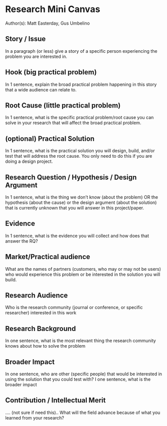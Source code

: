 # Research Mini Canvas

Author(s): Matt Easterday, Gus Umbelino

## Story / Issue

In a paragraph (or less) give a story of a specific person experiencing the problem you are interested in.

## Hook (big practical problem)

In 1 sentence, explain the broad practical problem happening in this story that a wide audience can relate to.

## Root Cause (little practical problem)

In 1 sentence, what is the specific practical problem/root cause you can solve in your research that will affect the broad practical problem.

## (optional) Practical Solution

In 1 sentence, what is the practical solution you will design, build, and/or test that will address the root cause. You only need to do this if you are doing a design project.

## Research Question / Hypothesis / Design Argument

In 1 sentence, what is the thing we don’t know (about the problem) OR the hypothesis (about the cause) or the design argument (about the solution) that is currently unknown that you will answer in this project/paper.

## Evidence

In 1 sentence, what is the evidence you will collect and how does that answer the RQ?

## Market/Practical audience

What are the names of partners (customers, who may or may not be users) who would experience this problem or be interested in the solution you will build.

## Research Audience

Who is the research community (journal or conference, or specific researcher) interested in this work

## Research Background

In one sentence, what is the most relevant thing the research community knows about how to solve the problem

## Broader Impact

In one sentence, who are other (specific people) that would be interested in using the solution that you could test with? I one sentence, what is the broader impact

## Contribution / Intellectual Merit

.... (not sure if need this).. What will the field advance because of what you learned from your research?
